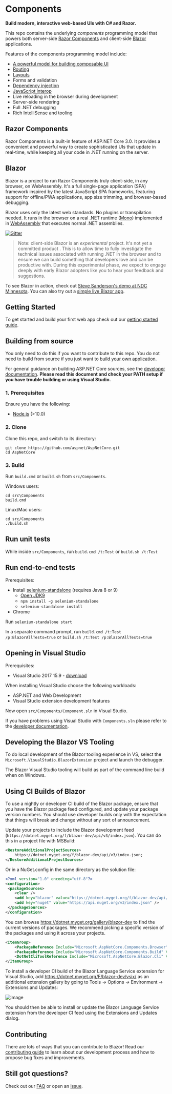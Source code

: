 # Components

**Build modern, interactive web-based UIs with C# and Razor.**

This repo contains the underlying *components* programming model that powers both server-side [Razor Components](#razor-components) and client-side [Blazor](#blazor) applications.

Features of the components programming model include:

- [A powerful model for building composable UI](https://blazor.net/docs/components/index.html)
- [Routing](https://blazor.net/docs/routing.html)
- [Layouts](https://blazor.net/docs/layouts.html)
- Forms and validation
- [Dependency injection](https://blazor.net/docs/dependency-injection.html)
- [JavaScript interop](https://blazor.net/docs/javascript-interop.html)
- Live reloading in the browser during development
- Server-side rendering
- Full .NET debugging
- Rich IntelliSense and tooling

## Razor Components

Razor Components is a built-in feature of ASP.NET Core 3.0. It provides a convenient and powerful way to create sophisticated UIs that update in real-time, while keeping all your code in .NET running on the server.

## Blazor

Blazor is a project to run Razor Components truly client-side, in any browser, on WebAssembly. It's a full single-page application (SPA) framework inspired by the latest JavaScript SPA frameworks, featuring support for offline/PWA applications, app size trimming, and browser-based debugging.

Blazor uses only the latest web standards. No plugins or transpilation needed. It runs in the browser on a real .NET runtime ([Mono](http://www.mono-project.com/news/2017/08/09/hello-webassembly/)) implemented in [WebAssembly](http://webassembly.org) that executes normal .NET assemblies.

[![Gitter](https://badges.gitter.im/aspnet/Blazor.svg)](https://gitter.im/aspnet/Blazor?utm_source=badge&utm_medium=badge&utm_campaign=pr-badge)

> Note: client-side Blazor is an *experimental* project. It's not yet a committed product . This is to allow time to fully investigate the technical issues associated with running .NET in the browser and to ensure we can build something that developers love and can be productive with. During this experimental phase, we expect to engage deeply with early Blazor adopters like you to hear your feedback and suggestions.

To see Blazor in action, check out [Steve Sanderson's demo at NDC Minnesota](https://www.youtube.com/watch?v=JU-6pAxqAa4). You can also try out a [simple live Blazor app](https://blazor-demo.github.io/).

## Getting Started

To get started and build your first web app check out our [getting started guide](https://go.microsoft.com/fwlink/?linkid=870449).

## Building from source

You only need to do this if you want to contribute to this repo. You do not need to build from source if you just want to [build your own application](https://go.microsoft.com/fwlink/?linkid=870449).

For general guidance on building ASP.NET Core sources, see the [developer documentation](https://github.com/aspnet/Home/wiki/Building-from-source). **Please read this document and check your PATH setup if you have trouble building or using Visual Studio.**

### 1. Prerequisites

Ensure you have the following:

- [Node.js](https://nodejs.org/) (>10.0)


### 2. Clone

Clone this repo, and switch to its directory:

```
git clone https://github.com/aspnet/AspNetCore.git
cd AspNetCore
```

### 3. Build

Run `build.cmd` or `build.sh` from `src/Components`.

Windows users:

```
cd src\Components
build.cmd
```

Linux/Mac users:

```
cd src/Components
./build.sh
```

## Run unit tests

While inside `src/Components`, run `build.cmd /t:Test` or `build.sh /t:Test`

## Run end-to-end tests

Prerequisites:
- Install [selenium-standalone](https://www.npmjs.com/package/selenium-standalone) (requires Java 8 or 9)
  - [Open JDK9](http://jdk.java.net/java-se-ri/9)
  - `npm install -g selenium-standalone`
  - `selenium-standalone install`
- Chrome

Run `selenium-standalone start`

In a separate command prompt, run `build.cmd /t:Test /p:BlazorAllTests=true` or `build.sh /t:Test /p:BlazorAllTests=true`

## Opening in Visual Studio

Prerequisites:

- Visual Studio 2017 15.9 - [download](https://www.visualstudio.com/thank-you-downloading-visual-studio/?ch=pre&sku=Enterprise&rel=15)

When installing Visual Studio choose the following workloads:
- ASP.NET and Web Development
- Visual Studio extension development features

Now open `src/Components/Component.sln` in Visual Studio.

If you have problems using Visual Studio with `Components.sln` please refer to the [developer documentation](https://github.com/aspnet/Home/wiki/Building-from-source).

## Developing the Blazor VS Tooling

To do local development of the Blazor tooling experience in VS, select the `Microsoft.VisualStudio.BlazorExtension`
project and launch the debugger.

The Blazor Visual Studio tooling will build as part of the command line build when on Windows.

## Using CI Builds of Blazor

To use a nightly or developer CI build of the Blazor package, ensure that you have the Blazor package feed configured, and update your package version numbers. You should use developer builds only with the expectation that things will break and change without any sort of announcement.

Update your projects to include the Blazor development feed (`https://dotnet.myget.org/f/blazor-dev/api/v3/index.json`). You can do this in a project file with MSBuild:

```xml
<RestoreAdditionalProjectSources>
    https://dotnet.myget.org/f/blazor-dev/api/v3/index.json;
</RestoreAdditionalProjectSources>
```

Or in a NuGet.config in the same directory as the solution file:

```xml
<?xml version="1.0" encoding="utf-8"?>
<configuration>
 <packageSources>
    <clear />
    <add key="blazor" value="https://dotnet.myget.org/f/blazor-dev/api/v3/index.json" />
    <add key="nuget" value="https://api.nuget.org/v3/index.json" />
 </packageSources>
</configuration>
```

You can browse https://dotnet.myget.org/gallery/blazor-dev to find the current versions of packages. We recommend picking a specific version of the packages and using it across your projects.

```xml
<ItemGroup>
    <PackageReference Include="Microsoft.AspNetCore.Components.Browser" Version="0.3.0-preview1-10220" />
    <PackageReference Include="Microsoft.AspNetCore.Components.Build" Version="0.3.0-preview1-10220" PrivateAssets="all" />
    <DotNetCliToolReference Include="Microsoft.AspNetCore.Blazor.Cli" Version="0.3.0-preview1-10220" />
</ItemGroup>
```

To install a developer CI build of the Blazor Language Service extension for Visual Studio, add https://dotnet.myget.org/F/blazor-dev/vsix/ as an additional extension gallery by going to Tools -> Options -> Environment -> Extensions and Updates:

![image](https://user-images.githubusercontent.com/1874516/39077607-2729edb2-44b8-11e8-8798-701ba632fdd4.png)

You should then be able to install or update the Blazor Language Service extension from the developer CI feed using the Extensions and Updates dialog.

## Contributing

There are lots of ways that you can contribute to Blazor! Read our [contributing guide](https://github.com/aspnet/Blazor/blob/master/CONTRIBUTING.md) to learn about our development process and how to propose bug fixes and improvements.

## Still got questions?

Check out our [FAQ](https://github.com/aspnet/Blazor/wiki/FAQ) or open an [issue](https://github.com/aspnet/Blazor/issues).
